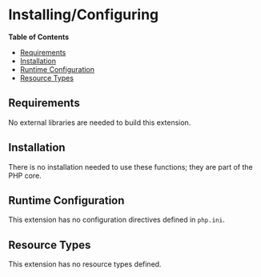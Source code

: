 Installing/Configuring
======================

**Table of Contents**

-   [Requirements](/strings/setup.html#Requirements)
-   [Installation](/strings/setup.html#Installation)
-   [Runtime Configuration](/strings/setup.html#Runtime%20Configuration)
-   [Resource Types](/strings/setup.html#Resource%20Types)

Requirements
------------

No external libraries are needed to build this extension.

Installation
------------

There is no installation needed to use these functions; they are part of
the PHP core.

Runtime Configuration
---------------------

This extension has no configuration directives defined in `php.ini`.

Resource Types
--------------

This extension has no resource types defined.
